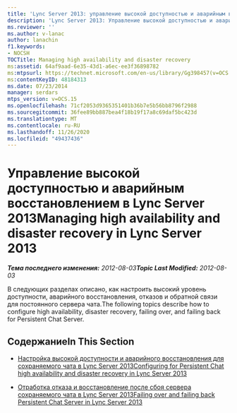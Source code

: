 ```yaml
---
title: 'Lync Server 2013: управление высокой доступностью и аварийным восстановлением'
description: 'Lync Server 2013: Управление высокой доступностью и аварийным восстановлением.'
ms.reviewer: ''
ms.author: v-lanac
author: lanachin
f1.keywords:
- NOCSH
TOCTitle: Managing high availability and disaster recovery
ms:assetid: 64af9aad-6e35-43d1-a6ec-ee3f36898782
ms:mtpsurl: https://technet.microsoft.com/en-us/library/Gg398457(v=OCS.15)
ms:contentKeyID: 48184313
ms.date: 07/23/2014
manager: serdars
mtps_version: v=OCS.15
ms.openlocfilehash: 71cf2053d9365351401b36b7e5b56bb8796f2988
ms.sourcegitcommit: 36fee89bb887bea4f18b19f17a8c69daf5bc423d
ms.translationtype: MT
ms.contentlocale: ru-RU
ms.lasthandoff: 11/26/2020
ms.locfileid: "49437436"
---
```

# <a name="managing-high-availability-and-disaster-recovery-in-lync-server-2013"></a><span data-ttu-id="17532-103">Управление высокой доступностью и аварийным восстановлением в Lync Server 2013</span><span class="sxs-lookup"><span data-stu-id="17532-103">Managing high availability and disaster recovery in Lync Server 2013</span></span>

<div data-xmlns="http://www.w3.org/1999/xhtml">

<div class="topic" data-xmlns="http://www.w3.org/1999/xhtml" data-msxsl="urn:schemas-microsoft-com:xslt" data-cs="https://msdn.microsoft.com/">

<div data-asp="https://msdn2.microsoft.com/asp">



</div>

<div id="mainSection">

<div id="mainBody"><span data-ttu-id="17532-104">

<span> </span></span><span class="sxs-lookup"><span data-stu-id="17532-104">

<span> </span></span></span>

<span data-ttu-id="17532-105">_**Тема последнего изменения:** 2012-08-03_</span><span class="sxs-lookup"><span data-stu-id="17532-105">_**Topic Last Modified:** 2012-08-03_</span></span>

<span data-ttu-id="17532-106">В следующих разделах описано, как настроить высокий уровень доступности, аварийного восстановления, отказов и обратной связи для постоянного сервера чата.</span><span class="sxs-lookup"><span data-stu-id="17532-106">The following topics describe how to configure high availability, disaster recovery, failing over, and failing back for Persistent Chat Server.</span></span>

<div>

## <a name="in-this-section"></a><span data-ttu-id="17532-107">Содержание</span><span class="sxs-lookup"><span data-stu-id="17532-107">In This Section</span></span>

  - [<span data-ttu-id="17532-108">Настройка высокой доступности и аварийного восстановления для сохраняемого чата в Lync Server 2013</span><span class="sxs-lookup"><span data-stu-id="17532-108">Configuring for Persistent Chat high availability and disaster recovery in Lync Server 2013</span></span>](lync-server-2013-configuring-for-persistent-chat-high-availability-and-disaster-recovery.md)

  - [<span data-ttu-id="17532-109">Отработка отказа и восстановление после сбоя сервера сохраняемого чата в Lync Server 2013</span><span class="sxs-lookup"><span data-stu-id="17532-109">Failing over and failing back Persistent Chat Server in Lync Server 2013</span></span>](lync-server-2013-failing-over-and-failing-back-persistent-chat-server.md)

<span data-ttu-id="17532-110"></div>

</div>

<span> </span>

</div>

</div>

</span><span class="sxs-lookup"><span data-stu-id="17532-110"></div>

</div>

<span> </span>

</div>

</div>

</span></span></div>

